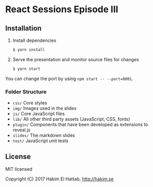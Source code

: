 # React Sessions Episode III

## Installation

1. Install dependencies
   ```sh
   $ yarn install
   ```

1. Serve the presentation and monitor source files for changes
   ```sh
   $ yarn start
   ```
You can change the port by using `npm start -- --port=8001`.


### Folder Structure
- `css/` Core styles
- `img/` Images used in the slides
- `js/` Core JavaScript files
- `lib/` All other third party assets (JavaScript, CSS, fonts)
- `plugin/` Components that have been developed as extensions to reveal.js
- `slides/` The markdown slides
- `test/` JavaScript unit tests


## License

MIT licensed

Copyright (C) 2017 Hakim El Hattab, http://hakim.se
